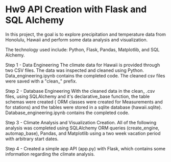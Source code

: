 # Hw9 API Creation with Flask and SQL Alchemy
In this project, the goal is to explore precipitation and temperature data from Honolulu, Hawaii and perform some data analysis and visualization.

The technology used include: Python, Flask, Pandas, Matplotlib, and  SQL Alchemy.

Step 1 - Data Engineering The climate data for Hawaii is provided through two CSV files. The data was inspected and cleaned using Python. Data_engineering.ipynb contains the completed code. The cleaned csv files were saved with a "clean_" prefix.

Step 2 - Database Engineering With the cleaned data in the clean_ .csv files, using SQLAlchemy and it's declarative_base function, the table schemas were created ( ORM classes were created for Measurements and for stations) and the tables were stored in a sqlite database (hawaii.sqlite). Database_engineering.ipynb contains the completed code.

Step 3 - Climate Analysis and Visualization Creation. All of the following analysis was completed using SQLAlchemy ORM queries (create_engine, automap_base), Pandas, and Matplotlib using a two week vacation period with arbitrary start dates.

Step 4 - Created a simple app API (app.py) with Flask, which contains some information regarding the climate analysis.
